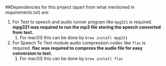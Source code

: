 ##Dependencies for this project (apart from what mentioned in requirements.txt) are:
1. For Text to speech and audio runner program like `mpg321` is required. **mpg321 was required to run the mp3 file storing the speech converted from text.**
   1. For macOS this can be done by `brew install mpg321`
2. For Speech To Text module audio compression codec like `flac` is required. **flac was required to compress the audio file for easy conversion to text.**
   1. For macOS this can be done by `brew install flac`  
